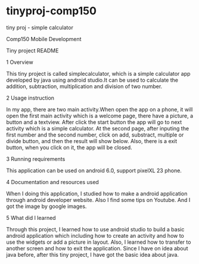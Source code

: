 # tinyproj-comp150
tiny proj - simple calculator 

Comp150 Mobile Development

Tiny project README

1 Overview

This tiny project is called simplecalculator, which is a simple calculator app developed by java using android studio.It can be used to calculate the addition, subtraction, multiplication and division of two number.

2 Usage instruction

In my app, there are two main activity.When open the app on a phone, it will open the first main activity which is a welcome page, there have a picture, a button and a textview. After click the start button the app will go to next activity which is a simple calculator. At the second page, after inputing the first number and the second number, click on add, substract, multiple or divide button, and then the result will show below. Also, there is a exit button, when you click on it, the app will be closed.

3 Running requirements

This application can be used on android 6.0, support pixelXL 23 phone.

4 Documentation and resources used

When I doing this application, I studied how to make a android application through android  developer website. Also I find some tips on Youtube. And I got the image by google images.

5 What did I learned

Through this project, I learned how to use android studio to build a basic android application which including how to create an activity and how to use the widgets or add a picture in layout. Also, I learned how to transfer to another screen and how to exit the application.   Since I have on idea about java before, after this tiny project, I have got the basic idea about java.

